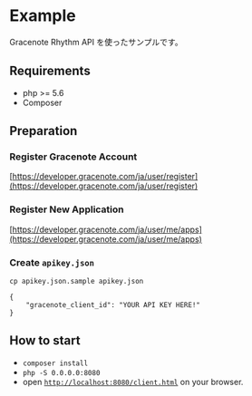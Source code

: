 Example
=======

Gracenote Rhythm API を使ったサンプルです。

Requirements
------------
* php >= 5.6
* Composer

Preparation
-----------
### Register Gracenote Account
[https://developer.gracenote.com/ja/user/register](https://developer.gracenote.com/ja/user/register)

### Register New Application
[https://developer.gracenote.com/ja/user/me/apps](https://developer.gracenote.com/ja/user/me/apps)

### Create `apikey.json`
```
cp apikey.json.sample apikey.json
```

```
{
	"gracenote_client_id": "YOUR API KEY HERE!"
}
```

How to start
------------
* `composer install`
* `php -S 0.0.0.0:8080`
* open [`http://localhost:8080/client.html`](http://localhost:8080/client.html) on your browser.
